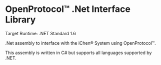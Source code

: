 # OpenProtocol&trade; .Net Interface Library

Target Runtime: .NET Standard 1.6

.Net assembly to interface with the iChen&reg; System using OpenProtocol&trade;.

This assembly is written in C# but supports all languages supported by .NET.

